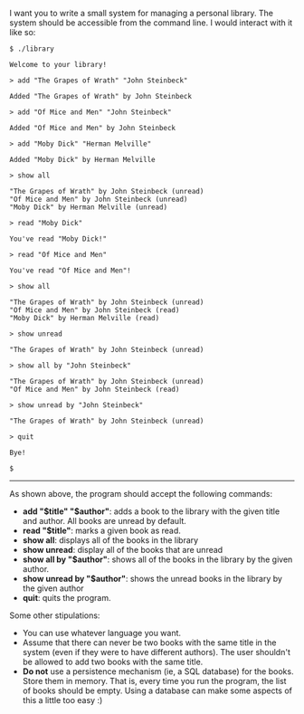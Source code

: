 I want you to write a small system for managing a personal library. The system should be accessible from the command line. I would interact with it like so:

    $ ./library

    Welcome to your library!
    
    > add "The Grapes of Wrath" "John Steinbeck"

    Added "The Grapes of Wrath" by John Steinbeck

    > add "Of Mice and Men" "John Steinbeck"

    Added "Of Mice and Men" by John Steinbeck

    > add "Moby Dick" "Herman Melville"

    Added "Moby Dick" by Herman Melville

    > show all

    "The Grapes of Wrath" by John Steinbeck (unread)
    "Of Mice and Men" by John Steinbeck (unread)
    "Moby Dick" by Herman Melville (unread)

    > read "Moby Dick"

    You've read "Moby Dick!"

    > read "Of Mice and Men"

    You've read "Of Mice and Men"!

    > show all

    "The Grapes of Wrath" by John Steinbeck (unread)
    "Of Mice and Men" by John Steinbeck (read)
    "Moby Dick" by Herman Melville (read)

    > show unread

    "The Grapes of Wrath" by John Steinbeck (unread)

    > show all by "John Steinbeck"

    "The Grapes of Wrath" by John Steinbeck (unread)
    "Of Mice and Men" by John Steinbeck (read)

    > show unread by "John Steinbeck"

    "The Grapes of Wrath" by John Steinbeck (unread)

    > quit

    Bye!

    $

--------------------------

As shown above, the program should accept the following commands:

- **add "$title" "$author"**: adds a book to the library with the given title and author. All books are unread by default.
- **read "$title"**: marks a given book as read.
- **show all**: displays all of the books in the library
- **show unread**: display all of the books that are unread
- **show all by "$author"**: shows all of the books in the library by the given author.
- **show unread by "$author"**: shows the unread books in the library by the given author
- **quit**: quits the program.


Some other stipulations:

- You can use whatever language you want.
- Assume that there can never be two books with the same title in the system (even if they were to have different authors). The user shouldn't be allowed to add two books with the same title.
- **Do not** use a persistence mechanism (ie, a SQL database) for the books. Store them in memory. That is, every time you run the program, the list of books should be empty. Using a database can make some aspects of this a little too easy :)
